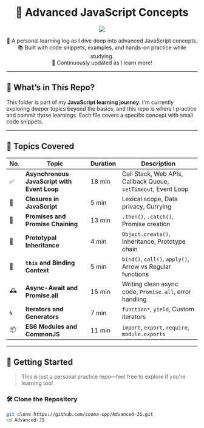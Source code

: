 <h1 align="center">📘 Advanced JavaScript Concepts</h1>
<p align="center">
  <img src="https://readme-typing-svg.herokuapp.com/?lines=Learning+Modern+JavaScript!;Async,+Closures,+Promises,+and+more...;&center=true&width=400&height=45">
</p>

<p align="center">
  🚀 A personal learning log as I dive deep into advanced JavaScript concepts.<br>
  📚 Built with code snippets, examples, and hands-on practice while studying.<br>
  🔄 Continuously updated as I learn more!
</p>

---

## 🧠 What’s in This Repo?

This folder is part of my **JavaScript learning journey**. I'm currently exploring deeper topics beyond the basics, and this repo is where I practice and commit those learnings. Each file covers a specific concept with small code snippets.

---

## 📁 Topics Covered

| No. | Topic | Duration | Description |
|-----|-------|----------|-------------|
| ✅ | **Asynchronous JavaScript with Event Loop** | 18 min | Call Stack, Web APIs, Callback Queue, `setTimeout`, Event Loop |
| 🔄 | **Closures in JavaScript** | 5 min | Lexical scope, Data privacy, Currying |
| 🔗 | **Promises and Promise Chaining** | 13 min | `.then()`, `.catch()`, Promise creation |
| 🧬 | **Prototypal Inheritance** | 4 min | `Object.create()`, Inheritance, Prototype chain |
| 🧠 | **`this` and Binding Context** | 5 min | `bind()`, `call()`, `apply()`, Arrow vs Regular functions |
| 🕰 | **Async-Await and Promise.all** | 15 min | Writing clean async code, `Promise.all`, error handling |
| 🌀 | **Iterators and Generators** | 7 min | `function*`, `yield`, Custom iterators |
| 📦 | **ES6 Modules and CommonJS** | 11 min | `import`, `export`, `require`, `module.exports` |

---

## 🚀 Getting Started

> This is just a personal practice repo—feel free to explore if you're learning too!

### 🛠 Clone the Repository
```bash
git clone https://github.com/souma-cpp/Advanced-JS.git
cd Advanced-JS
